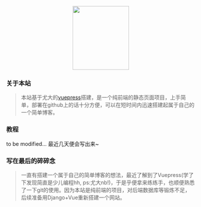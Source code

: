 <p align="center">
  <a href="https://leafccc.github.io/" target="_blank">
    <img src="https://s2.loli.net/2022/03/26/bgHjsM7oIhCvPFq.png" width = "150" height = "170"></a>
  </a>
</p>


### 关于本站

> 本站基于尤大的[vuepress](https://github.com/vuejs/vuepress)搭建，是一个纯前端的静态页面项目，上手简单，部署在github上的话十分方便，可以在短时间内迅速搭建起属于自己的一个简单博客。

### 教程

to be modified...
最近几天便会写出来~

### 写在最后的碎碎念

> 一直有搭建一个属于自己的简单博客的想法，最近了解到了Vuepress(学了下发现简直是少儿编程hh, ps:尤大nb!)，于是乎便拿来练练手，也顺便熟悉了一下git的使用。因为本站是纯前端的项目，对后端数据库等锻炼不足，后续准备用Django+Vue重新搭建一个网站。